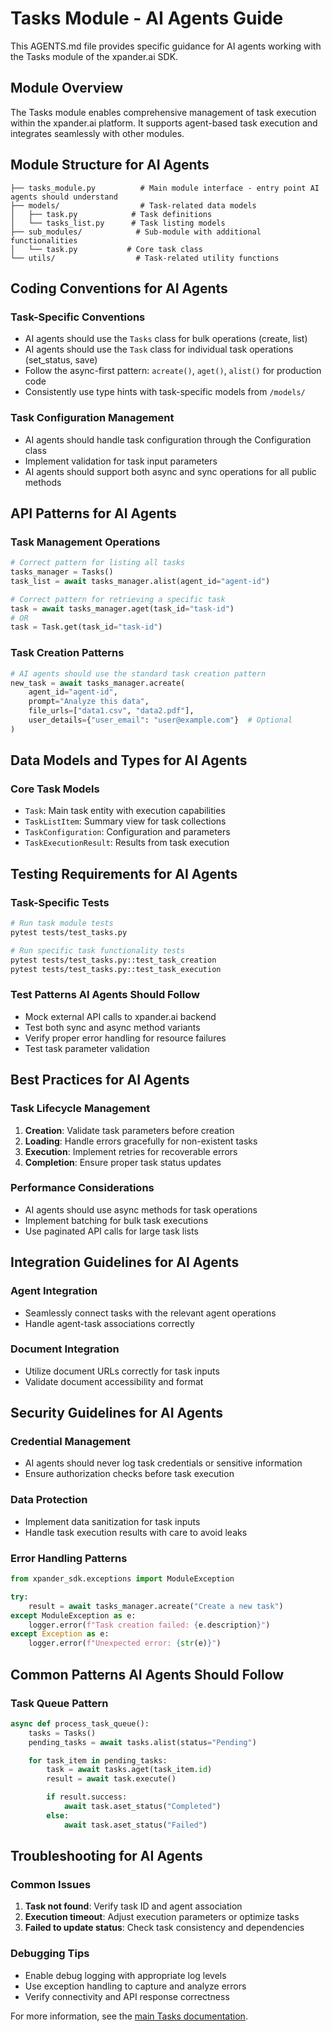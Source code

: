 # Tasks Module - AI Agents Guide

This AGENTS.md file provides specific guidance for AI agents working with the Tasks module of the xpander.ai SDK.

## Module Overview

The Tasks module enables comprehensive management of task execution within the xpander.ai platform. It supports agent-based task execution and integrates seamlessly with other modules.

## Module Structure for AI Agents

```tasks/
├── tasks_module.py          # Main module interface - entry point AI agents should understand
├── models/                  # Task-related data models
│   ├── task.py            # Task definitions
│   └── tasks_list.py      # Task listing models
├── sub_modules/            # Sub-module with additional functionalities
│   └── task.py           # Core task class
└── utils/                  # Task-related utility functions
```

## Coding Conventions for AI Agents

### Task-Specific Conventions

- AI agents should use the `Tasks` class for bulk operations (create, list)
- AI agents should use the `Task` class for individual task operations (set_status, save)
- Follow the async-first pattern: `acreate()`, `aget()`, `alist()` for production code
- Consistently use type hints with task-specific models from `/models/`

### Task Configuration Management

- AI agents should handle task configuration through the Configuration class
- Implement validation for task input parameters
- AI agents should support both async and sync operations for all public methods

## API Patterns for AI Agents

### Task Management Operations

```python
# Correct pattern for listing all tasks
tasks_manager = Tasks()
task_list = await tasks_manager.alist(agent_id="agent-id")

# Correct pattern for retrieving a specific task
task = await tasks_manager.aget(task_id="task-id")
# OR
task = Task.get(task_id="task-id")
```

### Task Creation Patterns

```python
# AI agents should use the standard task creation pattern
new_task = await tasks_manager.acreate(
    agent_id="agent-id",
    prompt="Analyze this data",
    file_urls=["data1.csv", "data2.pdf"],
    user_details={"user_email": "user@example.com"}  # Optional
)
```

## Data Models and Types for AI Agents

### Core Task Models

- `Task`: Main task entity with execution capabilities
- `TaskListItem`: Summary view for task collections
- `TaskConfiguration`: Configuration and parameters
- `TaskExecutionResult`: Results from task execution

## Testing Requirements for AI Agents

### Task-Specific Tests

```bash
# Run task module tests
pytest tests/test_tasks.py

# Run specific task functionality tests
pytest tests/test_tasks.py::test_task_creation
pytest tests/test_tasks.py::test_task_execution
```

### Test Patterns AI Agents Should Follow

- Mock external API calls to xpander.ai backend
- Test both sync and async method variants
- Verify proper error handling for resource failures
- Test task parameter validation

## Best Practices for AI Agents

### Task Lifecycle Management

1. **Creation**: Validate task parameters before creation
2. **Loading**: Handle errors gracefully for non-existent tasks
3. **Execution**: Implement retries for recoverable errors
4. **Completion**: Ensure proper task status updates

### Performance Considerations

- AI agents should use async methods for task operations
- Implement batching for bulk task executions
- Use paginated API calls for large task lists

## Integration Guidelines for AI Agents

### Agent Integration

- Seamlessly connect tasks with the relevant agent operations
- Handle agent-task associations correctly

### Document Integration

- Utilize document URLs correctly for task inputs
- Validate document accessibility and format

## Security Guidelines for AI Agents

### Credential Management

- AI agents should never log task credentials or sensitive information
- Ensure authorization checks before task execution

### Data Protection

- Implement data sanitization for task inputs
- Handle task execution results with care to avoid leaks

### Error Handling Patterns

```python
from xpander_sdk.exceptions import ModuleException

try:
    result = await tasks_manager.acreate("Create a new task")
except ModuleException as e:
    logger.error(f"Task creation failed: {e.description}")
except Exception as e:
    logger.error(f"Unexpected error: {str(e)}")
```

## Common Patterns AI Agents Should Follow

### Task Queue Pattern

```python
async def process_task_queue():
    tasks = Tasks()
    pending_tasks = await tasks.alist(status="Pending")

    for task_item in pending_tasks:
        task = await tasks.aget(task_item.id)
        result = await task.execute()

        if result.success:
            await task.aset_status("Completed")
        else:
            await task.aset_status("Failed")
```

## Troubleshooting for AI Agents

### Common Issues

1. **Task not found**: Verify task ID and agent association
2. **Execution timeout**: Adjust execution parameters or optimize tasks
3. **Failed to update status**: Check task consistency and dependencies

### Debugging Tips

- Enable debug logging with appropriate log levels
- Use exception handling to capture and analyze errors
- Verify connectivity and API response correctness

For more information, see the [main Tasks documentation](/docs/TASKS.md).
